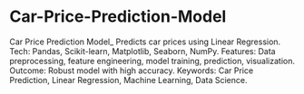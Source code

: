 # Car-Price-Prediction-Model
Car Price Prediction Model_ Predicts car prices using Linear Regression. Tech: Pandas, Scikit-learn, Matplotlib, Seaborn, NumPy. Features: Data preprocessing, feature engineering, model training, prediction, visualization.  Outcome: Robust model with high accuracy.  Keywords: Car Price Prediction, Linear Regression, Machine Learning, Data Science.
